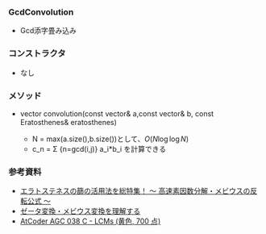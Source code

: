 ### GcdConvolution
- Gcd添字畳み込み

### コンストラクタ
- なし

### メソッド
- vector<T> convolution(const vector<T>& a,const vector<T>& b, const Eratosthenes& eratosthenes) 
  - N = max(a.size(),b.size())として、$O(N\log\log N)$
  - c_n = Σ {n=gcd(i,j)} a_i*b_i を計算できる
  
### 参考資料
- [エラトステネスの篩の活用法を総特集！ 〜 高速素因数分解・メビウスの反転公式 〜](https://qiita.com/drken/items/3beb679e54266f20ab63)
- [ゼータ変換・メビウス変換を理解する](https://qiita.com/convexineq/items/afc84dfb9ee4ec4a67d5)
- [AtCoder AGC 038 C - LCMs (黄色, 700 点)](https://drken1215.hatenablog.com/entry/2020/11/06/031600)